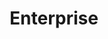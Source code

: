 ---
layout: app
title: Enterprise
permalink: apps/org/diagrams
lang: en
page_id: apps-org-diagrams

description: Diagrams
---